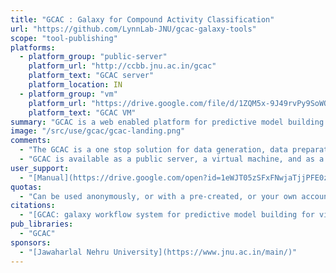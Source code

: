 ```yaml
---
title: "GCAC : Galaxy for Compound Activity Classification"
url: "https://github.com/LynnLab-JNU/gcac-galaxy-tools"
scope: "tool-publishing"
platforms:
  - platform_group: "public-server"
    platform_url: "http://ccbb.jnu.ac.in/gcac"
    platform_text: "GCAC server"
    platform_location: IN
  - platform_group: "vm"
    platform_url: "https://drive.google.com/file/d/1ZQM5x-9J49rvPy9SoWOrM3Xm1MHZdr1I/view?usp=sharing"
    platform_text: "GCAC VM"
summary: "GCAC is a web enabled platform for predictive model building using R and caret package for virtual screening."
image: "/src/use/gcac/gcac-landing.png"
comments:
  - "The GCAC is a one stop solution for data generation, data preparation, feature selection, model building, prediction and retrival of potential lead molecules."
  - "GCAC is available as a public server, a virtual machine, and as a [tool suite in the Galaxy Toolshed](https://toolshed.g2.bx.psu.edu/repository?repository_id=351af44ceb587e54)."
user_support:
  - "[Manual](https://drive.google.com/open?id=1eWJT05zSFxFNwjaTjjPFE0zZp6g7fO9mxutRtSbc9zU)"
quotas:
  - "Can be used anonymously, or with a pre-created, or your own account."
citations:
  - "[GCAC: galaxy workflow system for predictive model building for virtual screening](https://doi.org/10.1186/s12859-018-2492-8), Deepak R. Bharti, Anmol J. Hemrom and Andrew M. Lynn. *BMC Bioinformatics* 2019 19 (Suppl 13) :550 doi:10.1186/s12859-018-2492-8"
pub_libraries:
  - "GCAC"
sponsors:
  - "[Jawaharlal Nehru University](https://www.jnu.ac.in/main/)"
---
```

